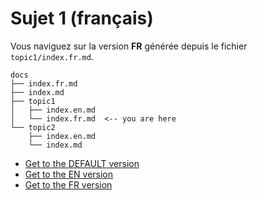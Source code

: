 # Sujet 1 (français)

Vous naviguez sur la version **FR** générée depuis le fichier `topic1/index.fr.md`.

```
docs
├── index.fr.md
├── index.md
├── topic1
│   ├── index.en.md
│   └── index.fr.md  <-- you are here
└── topic2
    ├── index.en.md
    └── index.md
```

- [Get to the DEFAULT version](/)
- [Get to the EN version](/en)
- [Get to the FR version](/fr)
